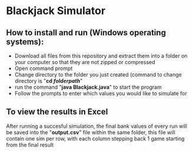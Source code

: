 # Blackjack Simulator
 
## How to install and run (Windows operating systems):

- Download all files from this repository and extract them into a folder on your computer so that they are not zipped or compressed
- Open command prompt
- Change directory to the folder you just created (command to change directory is "**cd *folderpath***"
- run the command "**java Blackjack.java**" to start the program
- Follow the prompts to enter which values you would like to simulate for

## To view the results in Excel

After running a succesful simulation, the final bank values of every run will be saved into the "**output.csv**" file within the same folder, this file will contain one sim per row, with each column stepping back 1 game starting from the final result

